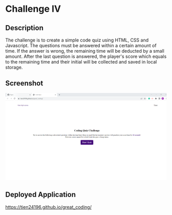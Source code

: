 # Challenge IV

## Description

The challenge is to create a simple code quiz using HTML, CSS and Javascript. The questions must be answered within a certain amount of time. If the answer is wrong, the remaining time will be deducted by a small amount. After the last question is answered, the player's score which equals to the remaining time and their initial will be collected and saved in local storage.



## Screenshot

![](/assets/image/screenshot.png)


## Deployed Application

https://tien24196.github.io/great_coding/